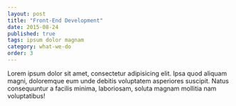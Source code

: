 ```yaml
---
layout: post
title: "Front-End Development"
date: 2015-08-24
published: true
tags: ipsum dolor magnam
category: what-we-do
order: 3
---
```


Lorem ipsum dolor sit amet, consectetur adipisicing elit. Ipsa quod aliquam magni, doloremque eum unde debitis voluptatem asperiores suscipit. Natus consequuntur a facilis minima, laboriosam, soluta magnam mollitia nam voluptatibus!
